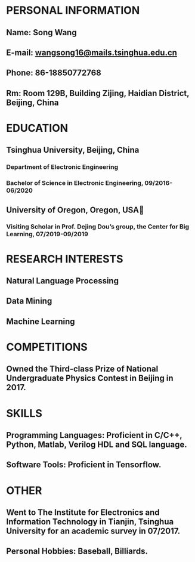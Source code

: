 # PERSONAL INFORMATION
## Name: Song Wang
## E-mail: wangsong16@mails.tsinghua.edu.cn
## Phone: 86-18850772768 
## Rm: Room 129B, Building Zijing, Haidian District, Beijing, China

# EDUCATION
## Tsinghua University, Beijing, China
### Department of Electronic Engineering 
### Bachelor of Science in Electronic Engineering, 09/2016- 06/2020
## University of Oregon, Oregon, USA 
### Visiting Scholar in Prof. Dejing Dou’s group, the Center for Big Learning, 07/2019-09/2019 

# RESEARCH INTERESTS
## Natural Language Processing
## Data Mining
## Machine Learning

# COMPETITIONS
## Owned the Third-class Prize of National Undergraduate Physics Contest in Beijing in 2017.

# SKILLS
## Programming Languages: Proficient in C/C++, Python, Matlab, Verilog HDL and SQL language. 
## Software Tools: Proficient in Tensorflow.

# OTHER
## Went to The Institute for Electronics and Information Technology in Tianjin, Tsinghua University for an academic survey in 07/2017.
## Personal Hobbies: Baseball, Billiards.


